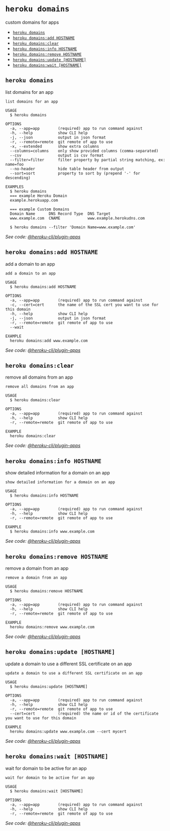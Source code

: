 `heroku domains`
================

custom domains for apps

* [`heroku domains`](#heroku-domains)
* [`heroku domains:add HOSTNAME`](#heroku-domainsadd-hostname)
* [`heroku domains:clear`](#heroku-domainsclear)
* [`heroku domains:info HOSTNAME`](#heroku-domainsinfo-hostname)
* [`heroku domains:remove HOSTNAME`](#heroku-domainsremove-hostname)
* [`heroku domains:update [HOSTNAME]`](#heroku-domainsupdate-hostname)
* [`heroku domains:wait [HOSTNAME]`](#heroku-domainswait-hostname)

## `heroku domains`

list domains for an app

```
list domains for an app

USAGE
  $ heroku domains

OPTIONS
  -a, --app=app        (required) app to run command against
  -h, --help           show CLI help
  -j, --json           output in json format
  -r, --remote=remote  git remote of app to use
  -x, --extended       show extra columns
  --columns=columns    only show provided columns (comma-separated)
  --csv                output is csv format
  --filter=filter      filter property by partial string matching, ex: name=foo
  --no-header          hide table header from output
  --sort=sort          property to sort by (prepend '-' for descending)

EXAMPLES
  $ heroku domains
  === example Heroku Domain
  example.herokuapp.com

  === example Custom Domains
  Domain Name      DNS Record Type  DNS Target
  www.example.com  CNAME            www.example.herokudns.com

  $ heroku domains --filter 'Domain Name=www.example.com'
```

_See code: [@heroku-cli/plugin-apps](https://github.com/heroku/heroku-cli-plugin-apps/blob/v7.60.0/src/commands/domains/index.ts)_

## `heroku domains:add HOSTNAME`

add a domain to an app

```
add a domain to an app

USAGE
  $ heroku domains:add HOSTNAME

OPTIONS
  -a, --app=app        (required) app to run command against
  -c, --cert=cert      the name of the SSL cert you want to use for this domain
  -h, --help           show CLI help
  -j, --json           output in json format
  -r, --remote=remote  git remote of app to use
  --wait

EXAMPLE
  heroku domains:add www.example.com
```

_See code: [@heroku-cli/plugin-apps](https://github.com/heroku/heroku-cli-plugin-apps/blob/v7.60.0/src/commands/domains/add.ts)_

## `heroku domains:clear`

remove all domains from an app

```
remove all domains from an app

USAGE
  $ heroku domains:clear

OPTIONS
  -a, --app=app        (required) app to run command against
  -h, --help           show CLI help
  -r, --remote=remote  git remote of app to use

EXAMPLE
  heroku domains:clear
```

_See code: [@heroku-cli/plugin-apps](https://github.com/heroku/heroku-cli-plugin-apps/blob/v7.60.0/src/commands/domains/clear.ts)_

## `heroku domains:info HOSTNAME`

show detailed information for a domain on an app

```
show detailed information for a domain on an app

USAGE
  $ heroku domains:info HOSTNAME

OPTIONS
  -a, --app=app        (required) app to run command against
  -h, --help           show CLI help
  -r, --remote=remote  git remote of app to use

EXAMPLE
  $ heroku domains:info www.example.com
```

_See code: [@heroku-cli/plugin-apps](https://github.com/heroku/heroku-cli-plugin-apps/blob/v7.60.0/src/commands/domains/info.ts)_

## `heroku domains:remove HOSTNAME`

remove a domain from an app

```
remove a domain from an app

USAGE
  $ heroku domains:remove HOSTNAME

OPTIONS
  -a, --app=app        (required) app to run command against
  -h, --help           show CLI help
  -r, --remote=remote  git remote of app to use

EXAMPLE
  heroku domains:remove www.example.com
```

_See code: [@heroku-cli/plugin-apps](https://github.com/heroku/heroku-cli-plugin-apps/blob/v7.60.0/src/commands/domains/remove.ts)_

## `heroku domains:update [HOSTNAME]`

update a domain to use a different SSL certificate on an app

```
update a domain to use a different SSL certificate on an app

USAGE
  $ heroku domains:update [HOSTNAME]

OPTIONS
  -a, --app=app        (required) app to run command against
  -h, --help           show CLI help
  -r, --remote=remote  git remote of app to use
  --cert=cert          (required) the name or id of the certificate you want to use for this domain

EXAMPLE
  heroku domains:update www.example.com --cert mycert
```

_See code: [@heroku-cli/plugin-apps](https://github.com/heroku/heroku-cli-plugin-apps/blob/v7.60.0/src/commands/domains/update.ts)_

## `heroku domains:wait [HOSTNAME]`

wait for domain to be active for an app

```
wait for domain to be active for an app

USAGE
  $ heroku domains:wait [HOSTNAME]

OPTIONS
  -a, --app=app        (required) app to run command against
  -h, --help           show CLI help
  -r, --remote=remote  git remote of app to use
```

_See code: [@heroku-cli/plugin-apps](https://github.com/heroku/heroku-cli-plugin-apps/blob/v7.60.0/src/commands/domains/wait.ts)_
